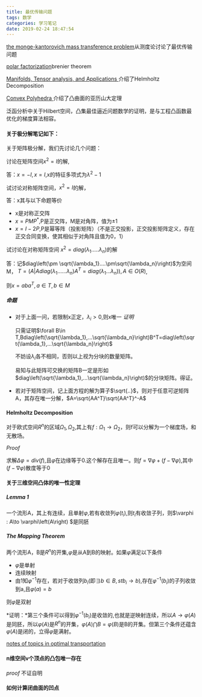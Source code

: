 ```yaml
---
title: 最优传输问题
tags: 数学
categories: 学习笔记
date: 2019-02-24 18:47:54
---
```


<script type="text/x-mathjax-config">
  MathJax.Hub.Config({tex2jax: {inlineMath: [['$','$'], ['\\(','\\)']]}});
</script>
<script type="text/javascript" async
  src="https://wujilingfeng.top/MathJax/MathJax.js?config=TeX-AMS_CHTML">
</script>


<!--more-->

[the monge-kantorovich mass transference problem](./themonge-kantrovich.pdf)从测度论讨论了最优传输问题

[polar factorization](./polarfactorization.pdf)brenier theorem

[Manifolds, Tensor analysis, and Applications ](./Manifolds.pdf)介绍了Helmholtz Decomposition

[Convex Polyhedra ](./ConvexPolyhedra.pdf)介绍了凸曲面的亚历山大定理

泛函分析中关于Hilbert空间，凸集最佳逼近问题数学的证明，是与工程凸函数最优化的梯度算法相容。

#### 关于极分解笔记如下：

关于矩阵极分解，我们先讨论几个问题：

讨论在矩阵空间$x^2=I$的解,

答：$x=-I,x=I,$x的特征多项式为$\lambda^2-1$

试讨论对称矩阵空间，$x^2=I$的解，

答：x其与以下命题等价

* x是对称正交阵
* $x=PMP^*$,P是正交阵，M是对角阵，值为$\pm 1$
* $x=I-2P$,P是幂等阵（投影矩阵）（不是正交投影，正交投影矩阵定义，存在正交合同变换，使其相似于对角阵且值为0，1）

试讨论在对称矩阵空间 $x^2=diag\left(\lambda_1.....\lambda_n\right)$的解

答：记$diag\left(\pm \sqrt{\lambda_1}....\pm\sqrt{\lambda_n}\right)$为空间M，
$T=\left(A|Adiag\left(\lambda_1......\lambda_n\right)A^T=diag\left(\lambda_1...\lambda_n\right)\right),A \in O\left(R\right)$,

则$x=aba^T,a\in T,b\in M$



##### 命题

* 对于上面一问，若限制x正定，$\lambda_i> 0$,则x唯一
  *证明*  

  只需证明$\forall B\in T,Bdiag\left(\sqrt{\lambda_1},...\sqrt{\lambda_n}\right)B^T=diag\left(\sqrt{\lambda_1},...\sqrt{\lambda_n}\right)$

  不妨设$\lambda_i$各不相同，否则以上视为分块的数量矩阵。

  易知与此矩阵可交换的矩阵B一定是形如$diag\left(\sqrt{\lambda_1},...\sqrt{\lambda_n}\right)$的分块矩阵。得证。

* 若对于矩阵空间，记上面方程的解为算子$\sqrt{..}$，则对于任意可逆矩阵A，其存在唯一分解，$A=\sqrt{AA^T}\sqrt{AA^T}^-A$

#### Helmholtz Decomposition

对于欧式空间$R^n$的区域$\Omega_1,\Omega_2$,其上有$f:\Omega_1\to\Omega_2$，则f可以分解为一个梯度场，和无散场。

*Proof*

求解$\Delta \varphi=div\left(f\right)$,且$\varphi$在边缘等于0.这个解存在且唯一。则$f=\nabla \varphi+\left(f-\nabla \varphi\right)$,其中$\left(f-\nabla \varphi\right)$散度等于0

#### 关于三维空间凸体的唯一性定理

##### Lemma 1

一个流形A，其上有连续，且单射$\varphi$,若有收敛列$\varphi\left(t_i\right),$则$t_i$有收敛子列，则$\varphi : A\to \varphi\left(A\right) $是同胚

##### The Mapping Theorem

两个流形A，B是$R^n$的开集,$\varphi$是从A到B的映射。如果$\varphi$满足以下条件

* $\varphi$是单射
* 连续映射
* 由1知$\varphi^{-1}$存在，若对于收敛列$b_i$(即$\exists b\in B,st b_i\to b$),存在$\varphi^{-1}\left(b_i\right)$的子列收敛到a,且$\varphi\left(a\right)=b$

则$\varphi$是双射

*证明：*第三个条件可以得到$\varphi^{-1}\left(b_i\right)$是收敛的,也就是逆映射连续，所以$A\to \varphi\left(A\right)$是同胚，所以$\varphi\left(A\right)$是$R^n$的开集，$\varphi\left(A\right)\bigcap B=\varphi\left(B\right)$是B的开集。但第三个条件还蕴含$\varphi\left(A\right)$是闭的，立得$\varphi$是满射。

[notes of topics in optimal transportation](./topicsopt.pdf)

#### n维空间v个顶点的凸包唯一存在

*proof*    不证自明

#### 如何计算闭曲面的凹点